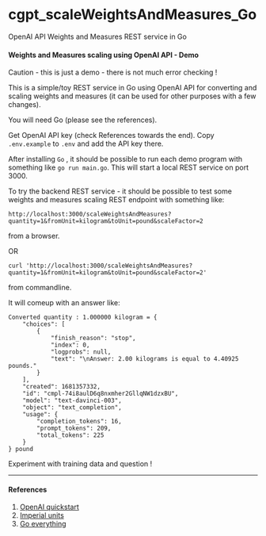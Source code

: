 # cgpt_scaleWeightsAndMeasures_Go
OpenAI API Weights and Measures REST service in Go

#### Weights and Measures scaling using OpenAI API - Demo

Caution - this is just a demo - there is not much error checking !

This is a simple/toy REST service in Go using OpenAI API for converting and scaling weights and measures (it can be used for other purposes with a few changes).

You will need Go (please see the references).

Get OpenAI API key (check References towards the end). Copy `.env.example` to `.env` and add the API key there.

After installing `Go` , it should be possible to run each demo program with something like `go run main.go`. This will start a local REST service on port 3000.

To try the backend REST service - it should be possible to test some weights and measures scaling REST endpoint with something like:

`http://localhost:3000/scaleWeightsAndMeasures?quantity=1&fromUnit=kilogram&toUnit=pound&scaleFactor=2`

from a browser. 

OR

`curl 'http://localhost:3000/scaleWeightsAndMeasures?quantity=1&fromUnit=kilogram&toUnit=pound&scaleFactor=2'`

from commandline.

It will comeup with an answer like:

```
Converted quantity : 1.000000 kilogram = {
    "choices": [
        {
            "finish_reason": "stop",
            "index": 0,
            "logprobs": null,
            "text": "\nAnswer: 2.00 kilograms is equal to 4.40925 pounds."
        }
    ],
    "created": 1681357332,
    "id": "cmpl-74i8aulD6q8nxmher2GllqNW1dzxBU",
    "model": "text-davinci-003",
    "object": "text_completion",
    "usage": {
        "completion_tokens": 16,
        "prompt_tokens": 209,
        "total_tokens": 225
    }
} pound
```

Experiment with training data and question !

---
#### References
1. [OpenAI quickstart](https://platform.openai.com/docs/quickstart)
2. [Imperial units](https://en.wikipedia.org/wiki/Imperial_units)
3. [Go everything](https://go.dev/)
